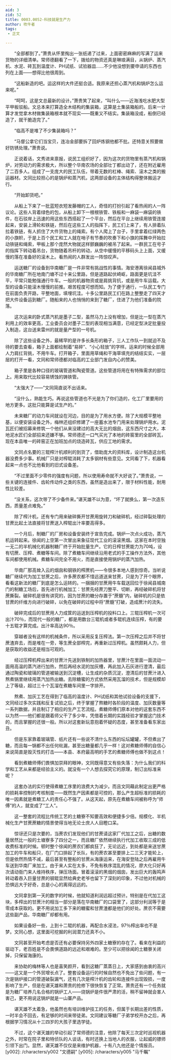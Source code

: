 ```yaml
---
aid: 3
zid: 52
title: 0003.0052-科技就是生产力
author: 吹牛者
tags: 
 - 正文

---
```




　　“全部都到了。”萧贵从怀里掏出一张纸递了过来，上面密密麻麻的写满了运来货物的详细清单。常师德翻看了一下，拨给的物资还真是琳琅满目，从锅炉、蒸汽机、水泥、砖瓦到温度计、PH试纸、试验器皿……不少他没想到要申请的东西也列在上面——想得比他很周到。

　　“这船新造的吧。运这样的大件还挺合适。我原来还担心蒸汽机和锅炉怎么运来呢。”

　　“呵呵，这是文总最新的设计。”萧贵笑了起来，“叫什么——近海浅吃水肥大型平甲板驳船。文总本来打算造全木结构的集装箱，这算是土集装箱船的。后来一计算才发觉拿木材做集装箱根本就不现实——既重又不结实。集装箱没成，船倒已经造了，就干脆造完了。”

　　“临高不是堆了不少集装箱吗？”

　　“马督公拿它们当宝贝，连冶金部要拆了回炉炼钢他都不批。还特意关照要做好防锈处理。”萧贵说。

　　正说着话，文秀进来禀报，说民工组织好了，因为这次的货物里有蒸汽机和锅炉，对劳动力的需求极大，所以整个华南农场的全部壮丁都出动了，还在附近雇用了二百多人。组成了一支庞大的民工队伍，带着无数的杠棒、绳索、滚木之类的搬运器材。文同比较担心的是锅炉和蒸汽机，这两部设备的主体结构得整体搬运才行。

　　“开始卸货吧。”

　　从船上下来了一批蓝短衣短发藤帽的工人，奇怪的打扮引起了看热闹的人一阵议论。这些人背着绿色的包，从船上卸下一根根铁管、铁板和一麻袋一麻袋的铁件，在石驳岸上迅速的用这些东西搭起了一个平台，然后在平台上继续用铁管连接起来，安装上滑轮和铁链，然后在这些工人的指挥下，民工们上来了，有人排着队拉着铁链，有人抓住了大件货物上的绳索。有个人爬上了台子，手里拿着红绿两色的小旗帜，于是上百个民工和工人就在哨子有节奏的吹奏下和小旗的挥舞中开始拉动铁链和绳索，甲板上那个庞然大物就这样颤巍巍的被吊了起来。一群民工在号子的指挥下转动着吊台，货物随着吊杆的转动，从空中缓慢的平移码头上上面，又缓慢的落在准备好的滚木上。看热闹的人群发出一阵惊叹声。

　　运送糖厂的设备到华南糖厂是一件非常有挑战性的事情。海安港离徐闻县城外的华南糖厂所在地南门塘不过十来公里路，但是道路起伏崎岖，路面更是坑洼不平，平常只能勉强通行牛车。一般的机器物资或是肩挑背抗，或是用牛车运载。大型的设备只能滚木慢慢的前推。艰苦程度可想而知。为了便于通行，一队民工专门在前面负责开路，平整地面，填埋坑洼。十多公里路民工们在路上整整走了四天才把大件设备运到糖厂。随船来的人也悄悄的来到了糖厂，住进了为他们准备的院落。

　　这次运来的卧式蒸汽机是墨子二型，虽然马力上没有增加，但是比一型在蒸汽利用上的效率更高，工业委员会对墨子二型的表现相当满意，已经定型决定批量投入制造，这台送来雷州的就是量产型的一号机。

　　除了这些设备之外，最稀罕的是许多长条形的箱子，三人工作队一到就迫不及待的要去查看，箱子上面都绘制着“易碎”、“小心轻放”的字样。运来的时候全部用人力肩扛背挑，不用牛车。打开箱子，里面用草绳和干海草填充的结结实实，一层层的打开一看，文同和常师德都对临高的工业部门发自内心的赞美。

　　箱子里是各种口径的玻璃管道和陶瓷管道。这些管道将用在有特殊需求的部位上。用来取代比较容易锈蚀的铸铁管。

　　“太强大了——”文同简直说不出话来。

　　“没什么，熟能生巧。再说这些管道也不光是为了你们造的，化工厂里要用的地方更多。这批只能算是试生产的。”

　　未来糖厂的动力车间就设在河边，目的是为了用水方便。除了大规模平整地基，以便安装设备之外，梅林还组织修建了一座蓄水池专门用来处理锅炉用水。泥瓦匠们被招募来修筑一个他们从来没建过的高大无比的烟囱，这东西尺寸之大，本地泥水匠们全部招来还嫌不够。常师德还一口气买光了本地的砖窑里的全部砖瓦，现在本县唯一的砖窑正在加班加点的烧造砖瓦，供应工地的需求。

　　文同点名要的三辊榨汁机顺利的到货了，借助庞大的资料库，设计制造这台机器没费多少事。机械厂只是对榨辊消耗了太多钢材有些意见。文同看了下，机器看起来一点也不比他看到的旧式设备差。

　　“不过里面不少零件的强度有问题，所以使用寿命就不大好说了。”萧贵说，一些关键的连接件、齿轮传动件之类的东西，虽然是造出来了，限于材料性能，耐用性比较差。

　　“没关系，这次带了不少备件来。”谌天雄不以为意，“坏了就换么，第一次造东西，质量差点难免。”

　　除了榨汁机，还有专门用来破碎撕开甘蔗用旋转刀和破碎机，经过碎裂处理的甘蔗比起土法直接将甘蔗送入榨辊出汁率要高得多。

　　一个月后，制糖厂的厂房和设备安装终于宣告完成。锅炉一次点火成功，蒸汽机运转起来。徐闻的上空第一次冒出来象征现代工业的滚滚黑烟。这家在本时空独一无二的半机械化机器制糖厂终于开始批量生产。它的日榨甘蔗能力为70吨，设有切蔗、压榨、煮糖等车间。除了煮糖车间继续沿用老式的手工操作方法外，其他车间都使用机械。煮糖车间完全不用火，而是直接使用锅炉的蒸汽加热。

　　华南厂那高耸入云的烟囱和钢铁的榨蔗机——令很多本地人感到惊奇。当听说糖厂继续代为加工甘蔗之后，许多蔗农都不惜远道送来甘蔗，只是为了开个眼界，看看这新法的糖厂到底是怎么运转的。一捆捆的甘蔗用牛车载送回位于徐闻县城南门的制糖工场后，首先进行机械加工：甘蔗先经蔗刀整平、切断，再经破碎机将甘蔗撕裂。破碎机是很有讲究的，因为甘蔗的糖分存置于“蔗髓”内，破碎机的只是依甘蔗的纤维方向进行破碎，以免在破碎的过程中将“蔗髓”打破，造成蔗汁的流失。

　　破碎完成后的甘蔗用人力成筐的运送到压榨机的投料口上。三辊压榨机一次可出汁70％，而现代一般的糖厂，都是用数台三辊机或者多辊机连续压榨，有的要十五辊才算完成。出汁率高达90％。

　　穿越者没有这样的机械条件，所以采用反复压榨法。第一次压榨之后并不将甘蔗渣弃去，而是堆在一旁，等生蔗全部榨完，再重新过压榨机。虽然颇耗人力，但是获取的收益还是相当可观的。

　　经过压榨机榨出来的甘蔗汁先送到铁制的加热器里，甘蔗汁在里面一面流动一面用高温的蒸汽进行加热，然后再经水泥的加灰槽，再此加入石灰进行澄清，最后通过陶瓷和玻璃的管道被输送到沉淀槽，让生成的杂质沉淀，澄清后的甘蔗汁进入熬煮锅里继续用蒸汽加热出糖。去除糖蜜的方式依然采用瓦溜的技术，但是规模却上了等级，超过三十个瓦溜在煮糖车间里一字排开。

　　熬煮、加灰工艺在得到了临高的温度计、PH试纸和其他试验设备的支援下，文同经过多次实践和反复试验之后，终于掌握了熬糖时各阶段的温度、加灰数量等一系列数据，并且制订了相应的生产工艺流程。煮糖师傅们原本对他的这套东西不以为然——他们都是跟着师父干了多少年，凭借着长期的实践经验才掌握这门技术的，而且掌握的还很一般。所以对这套新玩意抱着怀疑的态度，甚至准备看东家出丑。

　　但是东家靠着玻璃管、纸片还有一些说不清什么东西的坛坛罐罐，不但煮出了糖，而且每一锅都不出任何纰漏，甚至出糖量都几乎一样！这对煮糖师傅的自信心来说简直是毁灭性的打击——本县、本府最高明的手艺的煮糖师傅也做不到这点！

　　看到煮糖师傅们畏惧加崇拜的眼神，文同既得意又有些失落：为什么我们的科学和工艺从来都是经验主义的。就没有一个人想去探究它的原理，制订出标准来呢？

　　这套办法的实行使得煮糖工序里的浪费大为减少。而且文同藉此制定出更严格的损耗率控制的考核制度——既然生产因素都是可控的，那么产生超标准的损耗的唯一因素就是煮糖工人的责任心不强了。从这天起，原先在煮糖车间被称呼为“师傅”的人，就变成了“工人”。

　　这一整套的流程比传统工艺的土糖寮不知要高效和便捷多少倍。规模化、半机械化生产甘蔗蔗糖的情景使得当地无论士庶人人目瞪口呆。

　　惊讶还只是次要的，当蔗农们发现他们的甘蔗请这家厂代加工之后，出糖的数量居然比一般的土塘寮多了四分之一，而且糖厂依然继续执行代加工收取三成的低收费标准的时候。顿时整个徐闻的蔗农们都疯狂了，无论远近，到处都是来送甘蔗加工的牛车和船只，在厂门口排起了长队，有的蔗农甚至要排上二三天才能轮上，但是依然热情不减，最后甚至有整船的甘蔗从海康运来，在海安登陆之后再雇用牛车送到华南厂来加工。由于来人实在太多，不免有秩序混乱的情况，廖大化只好再次请动衙门来人维持秩序，弹压场面。冒着滚滚的黑烟的烟囱，发出巨大的轰鸣声转动着吞入巨量甘蔗的钢辊显然给典史老爷也留下了深刻的印象，不过他对机械的恐惧远大于好奇，总是小心的离得远远的。

　　文同拿到第一天的数字的时候，他就知道利润远超过预计。特别是在代加工这块，多榨出的甘蔗汁的相当一部分是落在华南糖厂的口袋里了，这部分利润等于是零成本获取的。更不用说加工多下来的糖蜜和甘蔗渣都是他们的好处。蔗农不需要这些副产品，华南糖厂却都有用。

　　如果设备好一些，上到十二辊的机器，再配合水浸法，97％榨出率也不是梦。文同心想，这里面可挖掘的利润潜力还真不小。

　　文同甚至开始考虑是否还有必要保持另外四家土糖寮的存在了。看来在利益的驱动下，老百姓是不会畏惧道路的远近和艰难的。至少可以把徐闻的土糖寮关闭掉，只保留海康的。

　　来协助的梅林等人也是喜笑颜开，看到这糖厂蒸蒸日上，大家感到由衷的高兴——这又是一个外贸增长点了。整套设备运行的时候自然也不免出了些问题，有一次是锅炉接口的管道破裂漏气，还有几次是榨汁机的齿轮和连接件出现毁损，一度影响了生产，但是在谌天雄和萧贵的抢修下很快恢复了正常。萧贵还有一个任务就是为糖厂培养几名合格的锅炉工人——烧锅炉是件很严肃的活，稍不留神就会害人害己，更不用说这锅炉就是一山寨产品。

　　谌天雄不太着急，他虽然也有培训维护技工的任务，但属于长期出差的性质，一时半会不回去，有足够的时间来带徒弟。文同建议等糖厂子弟学校开办之后，再根据学习情况从十三四岁的大孩子里选学徒。

　　不过，这个谌天雄的举动引起了常师德的注意，他除了每天三次定时巡视机器之外，时常在院子里和特侦队的人谈话，有时还换上当地人的衣服，让起威的镖师引领下出门。显然，谌天雄不仅仅是来维护机器，十有八九他还是个情报员。
[y002]: /characters/y002 "文德嗣"
[y005]: /characters/y005 "马千瞩"


